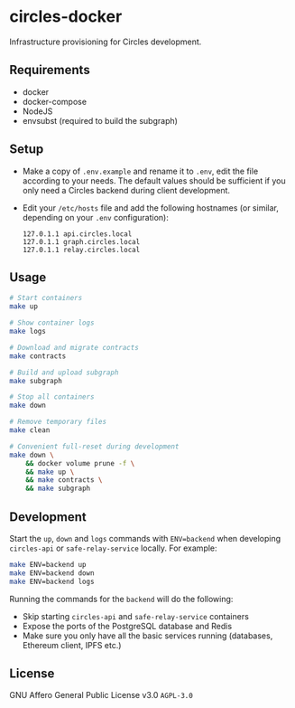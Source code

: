 # circles-docker

Infrastructure provisioning for Circles development.

## Requirements

* docker
* docker-compose
* NodeJS
* envsubst (required to build the subgraph)

## Setup

* Make a copy of `.env.example` and rename it to `.env`, edit the file according to your needs. The default values should be sufficient if you only need a Circles backend during client development.

* Edit your `/etc/hosts` file and add the following hostnames (or similar, depending on your `.env` configuration):

    ```
    127.0.1.1 api.circles.local
    127.0.1.1 graph.circles.local
    127.0.1.1 relay.circles.local
    ```

## Usage

```bash
# Start containers
make up

# Show container logs
make logs

# Download and migrate contracts
make contracts

# Build and upload subgraph
make subgraph

# Stop all containers
make down

# Remove temporary files
make clean

# Convenient full-reset during development
make down \
    && docker volume prune -f \
    && make up \
    && make contracts \
    && make subgraph
```

## Development

Start the `up`, `down` and `logs` commands with `ENV=backend` when developing `circles-api` or `safe-relay-service` locally. For example:

```bash
make ENV=backend up
make ENV=backend down
make ENV=backend logs
```

Running the commands for the `backend` will do the following:

* Skip starting `circles-api` and `safe-relay-service` containers
* Expose the ports of the PostgreSQL database and Redis
* Make sure you only have all the basic services running (databases, Ethereum client, IPFS etc.)

## License

GNU Affero General Public License v3.0 `AGPL-3.0`
